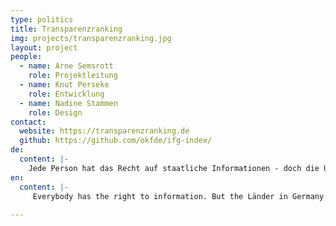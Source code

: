 ```yaml
---
type: politics
title: Transparenzranking
img: projects/transparenzranking.jpg
layout: project
people:
  - name: Arne Semsrott
    role: Projektleitung
  - name: Knut Perseke
    role: Entwicklung  
  - name: Nadine Stammen
    role: Design
contact:
  website: https://transparenzranking.de
  github: https://github.com/okfde/ifg-index/
de:
  content: |-
    Jede Person hat das Recht auf staatliche Informationen - doch die Umsetzung dieses Rechts unterscheidet sich innerhalb Deutschlands. Wir haben erstmalig die Informationsfreiheits- und Transparenzgesetze in Bund und Ländern miteinander verglichen. 
en:
  content: |-
     Everybody has the right to information. But the Länder in Germany all have their own Freedom of Information laws which differ significantly in terms of fees, scope and deadlines. For the first time, we compare Freedom of Information regulations in Germany.
  
---
```

